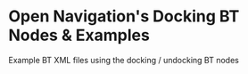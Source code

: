 # Open Navigation's Docking BT Nodes & Examples

Example BT XML files using the docking / undocking BT nodes
